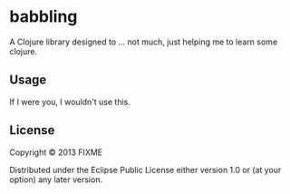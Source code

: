 # babbling

A Clojure library designed to ... not much, just helping me to learn some clojure.

## Usage

If I were you, I wouldn't use this.

## License

Copyright © 2013 FIXME

Distributed under the Eclipse Public License either version 1.0 or (at
your option) any later version.
